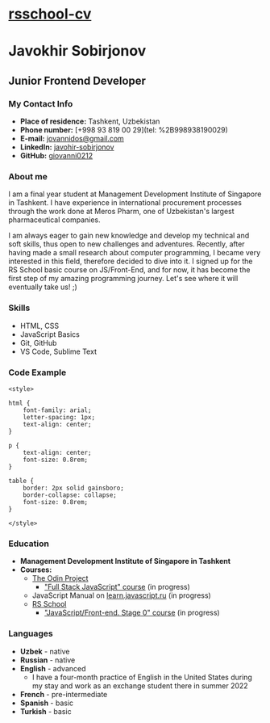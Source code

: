 # [rsschool-cv](https://giovanni0212.github.io/rsschool-cv/)

# **Javokhir Sobirjonov**

## **Junior Frontend Developer**

### **My Contact Info**

* __Place of residence:__ Tashkent, Uzbekistan
* __Phone number:__ [+998 93 819 00 29](tel: %2B998938190029)
* __E-mail:__ [jovannidos@gmail.com](mailto:jovannidos@gmail.com)
* __LinkedIn:__ [javohir-sobirjonov](https://www.linkedin.com/in/javohir-sobirjonov)
* __GitHub:__ [giovanni0212](https://github.com/giovanni0212)

### **About me**

I am a final year student at Management Development Institute of Singapore in Tashkent. I have experience in international procurement processes through the work done at Meros Pharm, one of Uzbekistan's largest pharmaceutical companies. 

I am always eager to gain new knowledge and develop my technical and soft skills, thus open to new challenges and adventures. Recently, after having made a small research about computer programming, I became very interested in this field, therefore decided to dive into it. I signed up for the RS School basic course on JS/Front-End, and for now, it has become the first step of my amazing programming journey. Let's see where it will eventually take us! ;)

### **Skills**

* HTML, CSS
* JavaScript Basics
* Git, GitHub
* VS Code, Sublime Text

### **Code Example**

```
<style>

html {
    font-family: arial;
    letter-spacing: 1px;
    text-align: center;
}

p {
    text-align: center;
    font-size: 0.8rem;
}

table {
    border: 2px solid gainsboro;
    border-collapse: collapse;
    font-size: 0.8rem;
}

</style>
```

### **Education**

* __Management Development Institute of Singapore in Tashkent__
* __Courses:__
   + [The Odin Project](https://www.theodinproject.com/)
      - ["Full Stack JavaScript" course](https://www.theodinproject.com/paths/full-stack-javascript) (in progress) 
   + JavaScript Manual on [learn.javascript.ru](https://learn.javascript.ru/) (in progress)
   + [RS School](https://rs.school/)
      - ["JavaScript/Front-end. Stage 0" course](https://rs.school/js-stage0/) (in progress)

### **Languages**
  
* __Uzbek__ - native
* **Russian** - native
* __English__ - advanced
   + I have a four-month practice of English in the United States during my stay and work as an exchange student there in summer 2022   
* **French** - pre-intermediate
* __Spanish__ - basic
* **Turkish** - basic

